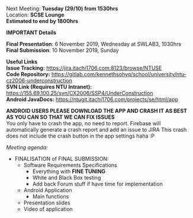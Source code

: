 Next Meeting: __Tuesday (29/10) from 1530hrs__  
Location: __SCSE Lounge__  
__Estimated to end by 1800hrs__

__IMPORTANT Details__

__Final Presentation__: 6 November 2019, Wednesday at SWLAB3, 1030hrs  
__Final Submission__: 10 November 2019, Sunday

__Useful Links__  
__Issue Tracking:__ https://jira.itachi1706.com:8123/browse/NTUSE  
__Code Repository:__ https://gitlab.com/kennethsohyq/school/university/ntu-cz2006-underconstruction  
__SVN Link (Requires NTU Intranet):__ https://155.69.100.25/svn/CX2006/SSP4/UnderConstruction  
__Android JavaDocs:__ https://ntugit.itachi1706.com/projects/se/html/app

__ANDROID USERS PLEASE DOWNLOAD THE APP AND CRASH IT AS BEST AS YOU CAN SO THAT WE CAN FIX ISSUES__  
You only have to crash the app, no need to report. Firebase will automatically generate a crash report and add an issue to JIRA
This crash does not include the crash button in the app settings haha :P

*Meeting agenda:*
- FINALISATION of FINAL SUBMISSION:
    + Software Requirements Specifications
        + Everything with __FINE TUNING__
        + White and Black Box testing
        + Add back Forum stuff if have time for implementation
    + Android Application
        + Main functions
    + Presentation slides
    + Video of application
    

